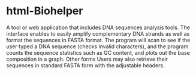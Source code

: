 # html-Biohelper
A tool or web application that includes DNA sequences analysis tools. The interface enables to easily amplify complementary DNA strands as well as format the sequences in FASTA format. The program will scan to see if the user typed a DNA sequence (checks invalid characters), and the program counts the sequence statistics such as GC content, and plots out the base composition in a graph. Other forms Users may also retrieve their sequences in standard FASTA form with the adjustable headers.
